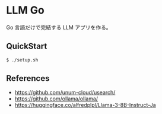 # LLM Go

Go 言語だけで完結する LLM アプリを作る。

## QuickStart

```bash
$ ./setup.sh
```

## References

- https://github.com/unum-cloud/usearch/
- https://github.com/ollama/ollama/
- https://huggingface.co/alfredplpl/Llama-3-8B-Instruct-Ja
